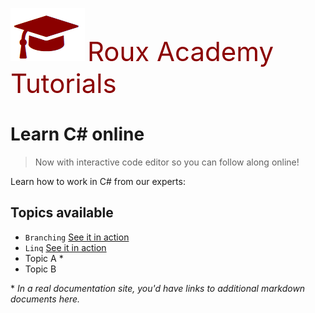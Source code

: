 ![](Images/SiteLogo.png) <span style ="color:darkred;font-size:3em">Roux Academy Tutorials</span>

# Learn C# online
>Now with interactive code editor so you can follow along online!


Learn how to work in C# from our experts:

## Topics available

* `Branching` [See it in action](/Docs/BranchingDoc.md)
* `Linq` [See it in action](/Docs/LinqDoc.md)
* Topic A *
* Topic B

\* _In a real documentation site, you'd have links to additional markdown documents here._

